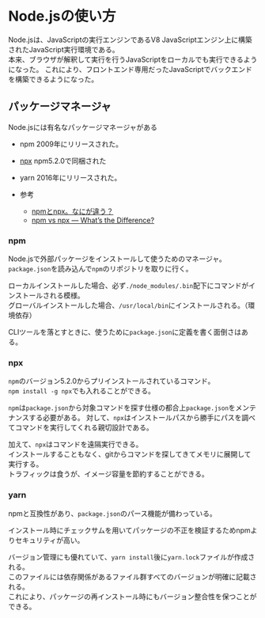 # Node.jsの使い方

Node.jsは、JavaScriptの実行エンジンであるV8 JavaScriptエンジン上に構築されたJavaScript実行環境である。  
本来、ブラウザが解釈して実行を行うJavaScriptをローカルでも実行できるようになった。
これにより、フロントエンド専用だったJavaScriptでバックエンドを構築できるようになった。

## パッケージマネージャ

Node.jsには有名なパッケージマネージャがある

- npm 2009年にリリースされた。
- [npx](https://github.com/npm/npx) npm5.2.0で同梱された
- yarn 2016年にリリースされた。

- 参考
  - [npmとnpx。なにが違う？](https://qiita.com/sivertigo/items/622550c5d8ec991e59a6)
  - [npm vs npx — What’s the Difference?](https://www.freecodecamp.org/news/npm-vs-npx-whats-the-difference/)

### npm

Node.jsで外部パッケージをインストールして使うためのマネージャ。  
`package.json`を読み込んで`npm`のリポジトリを取りに行く。

ローカルインストールした場合、必ず`./node_modules/.bin`配下にコマンドがインストールされる模様。  
グローバルインストールした場合、`/usr/local/bin`にインストールされる。（環境依存）

CLIツールを落とすときに、使うために`package.json`に定義を書く面倒さはある。

### npx

`npm`のバージョン5.2.0からプリインストールされているコマンド。  
`npm install -g npx`でも入れることができる。

`npm`は`package.json`から対象コマンドを探す仕様の都合上`package.json`をメンテナンスする必要がある。
対して、`npx`はインストールパスから勝手にパスを調べてコマンドを実行してくれる親切設計である。

加えて、`npx`はコマンドを遠隔実行できる。  
インストールすることもなく、gitからコマンドを探してきてメモリに展開して実行する。  
トラフィックは食うが、イメージ容量を節約することができる。

### yarn

npmと互換性があり、`package.json`のパース機能が備わっている。  

インストール時にチェックサムを用いてパッケージの不正を検証するためnpmよりセキュリティが高い。

バージョン管理にも優れていて、`yarn install`後に`yarn.lock`ファイルが作成される。  
このファイルには依存関係があるファイル群すべてのバージョンが明確に記載される。  
これにより、パッケージの再インストール時にもバージョン整合性を保つことができる。
